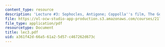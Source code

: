 ```yaml
---
content_type: resource
description: 'Lecture #3: Sophocles, Antigone; Coppolla''s film, The Godfather'
file: https://ol-ocw-studio-app-production.s3.amazonaws.com/courses/21l-422-tragedy-fall-2002/a361f42d66a561a25d57c467262d673c_lec3.pdf
file_type: application/pdf
resourcetype: Document
title: lec3.pdf
uid: a361f42d-66a5-61a2-5d57-c467262d673c
---
```

